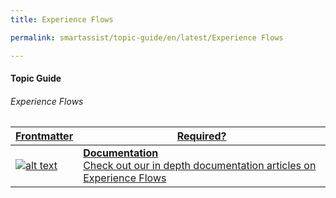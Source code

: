 ```yaml
---
title: Experience Flows

permalink: smartassist/topic-guide/en/latest/Experience Flows

---
```

#### Topic Guide
###### Experience Flows

<a class="doc-link" target="_blank" href="https://docs.kore.ai/smartassist/experience-flows/flow-designer/">

| Frontmatter | Required? |
|-------------|-------------|
| ![alt text](images/docIcon.svg "Title") | **Documentation**  <br /> Check out our in depth documentation articles on Experience Flows | 
</a>
